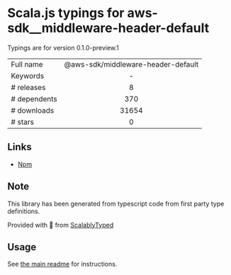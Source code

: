 
# Scala.js typings for aws-sdk__middleware-header-default

Typings are for version 0.1.0-preview.1



|                    |                 |
| ------------------ | :-------------: |
| Full name          | @aws-sdk/middleware-header-default |
| Keywords           | - |
| # releases         | 8 |
| # dependents       | 370 |
| # downloads        | 31654 |
| # stars            | 0 |

## Links
- [Npm](https://www.npmjs.com/package/%40aws-sdk%2Fmiddleware-header-default)
    


## Note
This library has been generated from typescript code from first party type definitions.

Provided with :purple_heart: from [ScalablyTyped](https://github.com/oyvindberg/ScalablyTyped)

## Usage
See [the main readme](../../readme.md) for instructions.


